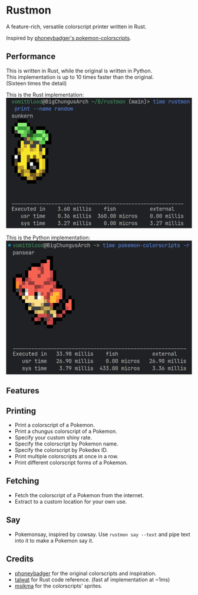 # Rustmon

A feature-rich, versatile colorscript printer written in Rust.

Inspired by [phoneybadger's pokemon-colorscripts](https://gitlab.com/phoneybadger/pokemon-colorscripts).

## Performance

This is written in Rust, while the original is written in Python.  
This implementation is up to 10 times faster than the original.  
(Sixteen times the detail)  

This is the Rust implementation:
![rust implementation](img/screenshot_220424_202018.png)

This is the Python implementation:
![python implementation](img/screenshot_250324_132129.png)

## Features

## Printing

- Print a colorscript of a Pokemon.
- Print a chungus colorscript of a Pokemon.
- Specify your custom shiny rate.
- Specify the colorscript by Pokemon name.
- Specify the colorscript by Pokedex ID.
- Print multiple colorscripts at once in a row.
- Print different colorscript forms of a Pokemon.

## Fetching

- Fetch the colorscript of a Pokemon from the internet.
- Extract to a custom location for your own use.

## Say

- Pokemonsay, inspired by cowsay. Use `rustmon say --text` and pipe text into it to make a Pokemon say it.

## Credits

- [phoneybadger](https://gitlab.com/phoneybadger) for the original colorscripts and inspiration.
- [talwat](https://github.com/talwat/pokeget-rs) for Rust code reference. (fast af implementation at ~1ms)
- [msikma](https://github.com/msikma/pokesprite/) for the colorscripts' sprites.
